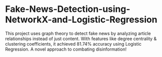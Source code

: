 # Fake-News-Detection-using-NetworkX-and-Logistic-Regression
This project uses graph theory to detect fake news by analyzing article relationships instead of just content. With features like degree centrality &amp; clustering coefficients, it achieved 81.74% accuracy using Logistic Regression. A novel approach to combating disinformation!
